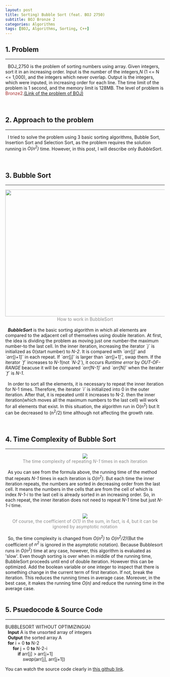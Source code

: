 ```yaml
---
layout: post
title: Sorting) Bubble Sort (feat. BOJ 2750)
subtitle: BOJ Bronze 2
categories: Algorithms
tags: [BOJ, Algorithms, Sorting, C++]
---
```

## 1. Problem
<hr>
&nbsp;&nbsp;BOJ_2750 is the problem of sorting numbers using array. Given integers, sort it in an increasing order. Input is the number of the integers,<i>N</i> (1 <= N <= 1,000), and the integers which never overlap. Output is the integers, which were inputed, in increasing order for each line. The time limit of the problem is 1 second, and the memory limit is 128MB. The level of problem is <span style="color:brown">Bronze2</span>.<a href="https://www.acmicpc.net/problem/2750">(Link of the problem of BOJ)</a><br/>
<br/><br/>

## 2. Approach to the problem
<hr>
&nbsp;&nbsp;I tried to solve the problem using 3 basic sorting algorithms, Bubble Sort, Insertion Sort and Selection Sort, as the problem requires the solution running in <i>O(n<sup>2</sup>)</i> time. However, in this post, I will describe only <I>BubbleSort</I>.<br/>
<br/><br/>

## 3. Bubble Sort
<hr>
<center><img src = "https://user-images.githubusercontent.com/80208196/152556358-71d25c22-ed38-4593-9daf-05424d1335d3.png" width="800" height="400"></center>
<center><span style = "opacity:0.5">How to work in BubbleSort</span></center>
<br/>
&nbsp;&nbsp;<I><b>BubbleSort</b></I> is the basic sorting algorithm in which all elements are compared to the adjacent cell of themselves using double iteration. At first, the idea is dividing the problem as moving just one number-the maximum number-to the last cell. In the inner iteration, increasing the iterator <I>`j`</I> is initialized as 0(start number) to <i>N-2</i>. It is compared with <i>`arr[j]`</i> and <i>`arr[j+1]`</i> in each repeat. If <i>`arr[j]`</i> is larger than <i>`arr[j+1]`</i>, swap them.  If the iterator <i>`f`</i> increases to <i>N-1</i>(not <i>`N-2`</i>), it occurs <I>Runtime error</I> by <I>OUT-OF-RANGE</I> beacuse it will be compared <i>`arr[N-1]`</i> and <i>`arr[N]`</i> when the iterater <i>`f`</i> is <i>N-1</i>.
<br/><br/>
&nbsp;&nbsp;In order to sort all the elements, it is necessary to repeat the inner iteration for N-1 times. Therefore, the iterator <I>`i`</I> is initialized into 0 in the outer iteration. After that, it is repeated until it increases to N-2. then the inner iteration(which moves all the maximum numbers to the last cell) will work for all elements that exist. In this situation, the algorithm run in O&#40;n<sup>2</sup>&#41; but It can be decreased to &#40;n<sup>2</sup>/2&#41; time although not affecting the growth rate.<br/>
<br/><br/>

## 4. Time Complexity of Bubble Sort
<hr>
<center><img src = "https://user-images.githubusercontent.com/80208196/212692324-d8780d14-17b3-4b91-9461-4fdd5684207f.png"></center>

<center><span style = "opacity:0.5">The time complexity of repeating <i>N-1</i> times in each iteration</span></center>
<br/>
&nbsp;&nbsp;As you can see from the formula above, the running time of the method that repeats <i>N-1</i> times in each iteration is <i>O(n<sup>2</sup>)</i>. But each time the inner iteration repeats, the numbers are sorted in decreasing order from the last cell. It means the numbers in the cells that are from the cell of which is index <i>N-1-i</i> to the last cell is already sorted in an increasing order. So, in each repeat, the inner iteration does not need to repeat <i>N-1</i> time but just <i>N-1-i</i> time.
<br/><br/>
<center><img src = "https://user-images.githubusercontent.com/80208196/212692236-8a7bf723-df1c-46a3-993a-1f1e762e67dc.png"></center>
<center><span style = "opacity:0.5">Of course, the coefficient of <i>O(1)</i> in the sum, in fact, is 4, but it can be ignored by asymptotic notation </span></center>
<br/>
&nbsp;&nbsp;So, the time complexity is changed from <i>O(n<sup>2</sup>)</i> to <i>O(n<sup>2</sup>/2)</i>(But the coefficient of <i>n<sup>2</sup></i> is ignored in the asymptotic notation). Because Bubblesort runs in <i>O(n<sup>2</sup>)</i> time at any case, however, this algorithm is evaluated as 'slow'. Even though sorting is over when in middle of the running time, BubbleSort proceeds until end of double iteration. However this can be optimized. Add the boolean variable or one integer to inspect that there is something change in the current term of first iteration. If not, break the iteration. This reduces the running times in average case. Moreover, in the best case, it makes the running time <i>O(n)</i> and reduce the running time in the average case.
<br/><br/>

## 5. Psuedocode & Source Code
<hr>
BUBBLESORT WITHOUT OPTIMIZING(A) <br/>
&nbsp;&nbsp;<b>Input</b> A is the unsorted array of integers<br/>
&nbsp;&nbsp;<b>Output</b> the sorted array A<br/>
&nbsp;&nbsp;<b>for</b> i = 0 <b>to</b> N-2<br/>
&nbsp;&nbsp;&nbsp;&nbsp;&nbsp;&nbsp;<b>for</b> j = 0 <b>to</b> N-2-i<br/>
&nbsp;&nbsp;&nbsp;&nbsp;&nbsp;&nbsp;&nbsp;&nbsp;&nbsp;&nbsp;<b>if</b> arr&#91;j&#93; &#62; arr&#91;j+1&#93;<br/>
&nbsp;&nbsp;&nbsp;&nbsp;&nbsp;&nbsp;&nbsp;&nbsp;&nbsp;&nbsp;&nbsp;&nbsp;&nbsp;&nbsp;<i>swap</i>&#40;arr&#91;j&#93;, arr&#91;j+1&#93;&#41;

<br/>

You can watch the source code clearly in <a href = "https://github.com/unsik6/BOJ_by_Cpp/blob/main/BaekJoon_CPlusPlus/2750_BOJ.cpp">this github link</a>.

<script src="https://gist.github.com/unsik6/2c434b5b2d52da1fc5e1a7ccc38c6257.js"></script>